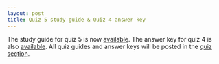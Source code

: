 ```yaml
---
layout: post
title: Quiz 5 study guide & Quiz 4 answer key
---
```


The study guide for quiz 5 is now [available](/study_guides/Biol415_Quiz5_study_outline.pdf). The answer key for quiz 4 is also [available](/study_guides/quiz_4_key.pdf). All quiz guides and answer keys will be posted in the [quiz section](quiz).
